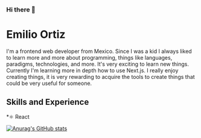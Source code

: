 ### Hi there 👋

# Emilio Ortiz
I'm a frontend web developer from Mexico. Since I was a kid I always liked to learn more and more about programming, things like languages, paradigms, technologies, and more. It's very exciting to learn new things. Currently I'm learning more in depth how to use Next.js. I really enjoy creating things, it is very rewarding to acquire the tools to create things that could be very useful for someone.

## Skills and Experience

*⚛ React


[![Anurag's GitHub stats](https://github-readme-stats.vercel.app/api?username=ilovethatlady)](https://github.com/anuraghazra/github-readme-stats)
